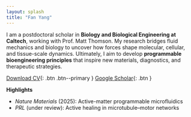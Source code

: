 ```yaml
---
layout: splash
title: "Fan Yang"
---
```


I am a postdoctoral scholar in **Biology and Biological Engineering at Caltech**, working with Prof. Matt Thomson. 
My research bridges fluid mechanics and biology to uncover how forces shape molecular, cellular, and tissue-scale 
dynamics. Ultimately, I aim to develop **programmable bioengineering principles** that inspire new materials, 
diagnostics, and therapeutic strategies.  


[Download CV](/assets/pdfs/FanYang_CV.pdf){: .btn .btn--primary }
[Google Scholar](https://scholar.google.com/){: .btn }

**Highlights**
- *Nature Materials* (2025): Active-matter programmable microfluidics  
- *PRL* (under review): Active healing in microtubule–motor networks